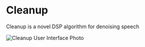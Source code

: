 # Cleanup
Cleanup is a novel DSP algorithm for denoising speech

![Cleanup User Interface Photo](https://i.imgur.com/465sJq4.png)
